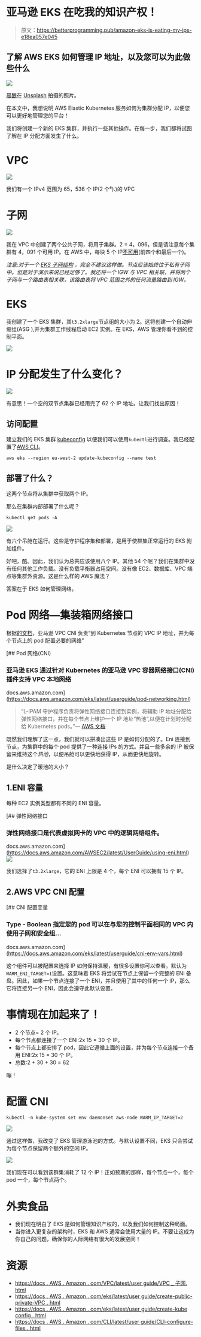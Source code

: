 # 亚马逊 EKS 在吃我的知识产权！

> 原文：<https://betterprogramming.pub/amazon-eks-is-eating-my-ips-e18ea057e045>

## 了解 AWS EKS 如何管理 IP 地址，以及您可以为此做些什么

![](img/316c45604dbc78470559f18fef648c61.png)

[晨酿](https://unsplash.com/@morningbrew?utm_source=medium&utm_medium=referral)在 [Unsplash](https://unsplash.com?utm_source=medium&utm_medium=referral) 拍摄的照片。

在本文中，我想说明 AWS Elastic Kubernetes 服务如何为集群分配 IP，以便您可以更好地管理您的平台！

我们将创建一个新的 EKS 集群，并执行一些其他操作。在每一步，我们都将试图了解在 IP 分配方面发生了什么。

# VPC

![](img/03dab85b31910ebe9aa7ed7f8b89b12f.png)

我们有一个 IPv4 范围为 65，536 个 IP(2 个⁶).)的 VPC

# 子网

![](img/94147e5c71831762aff01f2a12ebb0e4.png)

我在 VPC 中创建了两个公共子网，将用于集群。2 = 4，096，但是请注意每个集群有 4，091 个可用 IP。在 AWS 中，每块 5 个 IP[不可用](https://docs.aws.amazon.com/vpc/latest/userguide/VPC_Subnets.html)(前四个和最后一个)。

*注意:对于一个* [*EKS 子网结构*](https://docs.aws.amazon.com/eks/latest/userguide/create-public-private-vpc.html) *，完全不建议这样做。节点应该始终位于私有子网中。但是对于演示来说已经足够了。我还将一个 IGW 与 VPC 相关联，并将两个子网与一个路由表相关联，该路由表将 VPC 范围之外的任何流量路由到 IGW。*

# EKS

我创建了一个 EKS 集群，其`t3.2xlarge`节点组的大小为 2。这将创建一个自动伸缩组(ASG ),并为集群工作线程启动 EC2 实例。在 EKS，AWS 管理你看不到的控制平面。

![](img/160d5567c78d441eaa248592876c3a6b.png)

# IP 分配发生了什么变化？

![](img/41cbc6a152c5c601d7a8d7997860b045.png)

有意思！一个空的双节点集群已经用完了 62 个 IP 地址。让我们找出原因！

## 访问配置

建立我们的 EKS 集群 [kubeconfig](https://docs.aws.amazon.com/eks/latest/userguide/create-kubeconfig.html) 以便我们可以使用`kubectl`进行调查。我已经配置了[AWS CLI](https://docs.aws.amazon.com/cli/latest/userguide/cli-configure-files.html)。

```
aws eks --region eu-west-2 update-kubeconfig --name test
```

## 部署了什么？

这两个节点将从集群中获取两个 IP。

那么在集群内部部署了什么呢？

```
kubectl get pods -A
```

![](img/f08d14f32ca702f3230cc59817f1934b.png)

有六个吊舱在运行。这些是守护程序集和部署，是用于使群集正常运行的 EKS 附加组件。

好吧，酷。因此，我们认为总共应该使用八个 IP。其他 54 个呢？我们在集群中没有任何其他工作负载。没有负载平衡器占用空间。没有像 EC2、数据库、VPC 端点等集群外资源。这是什么样的 AWS 魔法？

答案在于 EKS 如何管理网络。

# Pod 网络—集装箱网络接口

根据[的文档](https://docs.aws.amazon.com/eks/latest/userguide/pod-networking.html)，亚马逊 VPC CNI 负责“到 Kubernetes 节点的 VPC IP 地址，并为每个节点上的 pod 配置必要的网络”

[](https://docs.aws.amazon.com/eks/latest/userguide/pod-networking.html) [## Pod 网络(CNI)

### 亚马逊 EKS 通过针对 Kubernetes 的亚马逊 VPC 容器网络接口(CNI)插件支持 VPC 本地网络

docs.aws.amazon.com](https://docs.aws.amazon.com/eks/latest/userguide/pod-networking.html) 

> “L-IPAM 守护程序负责将弹性网络接口连接到实例，将辅助 IP 地址分配给弹性网络接口，并在每个节点上维护一个 IP 地址“热池”,以便在计划时分配给 Kubernetes pods。”— [AWS 文档](https://docs.aws.amazon.com/eks/latest/userguide/pod-networking.html)

既然我们理解了这一点，我们就可以拼凑出这些 IP 是如何分配的了。Eni 连接到节点，为集群中的每个 pod 提供了一种连接 IPs 的方式。并且一些多余的 IP 被保留来维持这个*热池*，以便吊舱可以更快地获得 IP，从而更快地旋转。

是什么决定了暖池的大小？

## 1.ENI 容量

每种 EC2 实例类型都有不同的 ENI 容量。

[](https://docs.aws.amazon.com/AWSEC2/latest/UserGuide/using-eni.html) [## 弹性网络接口

### 弹性网络接口是代表虚拟网卡的 VPC 中的逻辑网络组件。

docs.aws.amazon.com](https://docs.aws.amazon.com/AWSEC2/latest/UserGuide/using-eni.html) ![](img/0a98f423aa17e5e6e2236613fa4a025d.png)

我们选择了`t3.2xlarge`，它的 ENI 上限是 4 个，每个 ENI 可以拥有 15 个 IP。

## 2.AWS VPC CNI 配置

 [## CNI 配置变量

### Type - Boolean 指定您的 pod 可以在与您的控制平面相同的 VPC 内使用子网和安全组…

docs.aws.amazon.com](https://docs.aws.amazon.com/eks/latest/userguide/cni-env-vars.html) 

这个组件可以被配置来选择 IP 如何保持温暖，有很多设置你可以查看。默认为`WARM_ENI_TARGET=1`设置。这意味着 EKS 将尝试在节点上保留一个完整的 ENI 备盘。因此，如果一个节点连接了一个 ENI，并且使用了其中的任何一个 IP，那么它将连接另一个 ENI，因此会遵守此默认设置。

# 事情现在加起来了！

*   2 个节点= 2 个 IP。
*   每个节点都连接了一个 ENI:2x 15 = 30 个 IP。
*   每个节点上都安排了 pod，因此它遵循上面的设置，并为每个节点连接一个备用 ENI:2x 15 = 30 个 IP。
*   总数:2 + 30 + 30 = 62

嘣！

# 配置 CNI

```
kubectl -n kube-system set env daemonset aws-node WARM_IP_TARGET=2
```

![](img/f7eafff79dc9ecdfa9ac2482367d0265.png)

通过这样做，我改变了 EKS 管理游泳池的方式。与默认设置不同，EKS 只会尝试为每个节点保留两个额外的空闲 IP。

![](img/ecddbb41e76a5ac3f0880a83b3a7ec05.png)

我们现在可以看到该群集消耗了 12 个 IP！正如预期的那样，每个节点一个，每个 pod 一个，每个节点两个。

# 外卖食品

*   我们现在明白了 EKS 是如何管理知识产权的，以及我们如何控制这种局面。
*   当你进入更复杂的架构时，EKS 和 AWS 通常会使用大量的 IP。不要让这成为你自己的问题，确保你的人际网络有很大的发展空间！

# 资源

*   [https://docs . AWS . Amazon . com/VPC/latest/user guide/VPC _ 子网. html](https://docs.aws.amazon.com/vpc/latest/userguide/VPC_Subnets.html)
*   [https://docs . AWS . Amazon . com/eks/latest/user guide/create-public-private-VPC . html](https://docs.aws.amazon.com/eks/latest/userguide/create-public-private-vpc.html)
*   [https://docs . AWS . Amazon . com/eks/latest/user guide/create-kube config . html](https://docs.aws.amazon.com/eks/latest/userguide/create-kubeconfig.html)
*   [https://docs . AWS . Amazon . com/CLI/latest/user guide/CLI-configure-files . html](https://docs.aws.amazon.com/cli/latest/userguide/cli-configure-files.html)